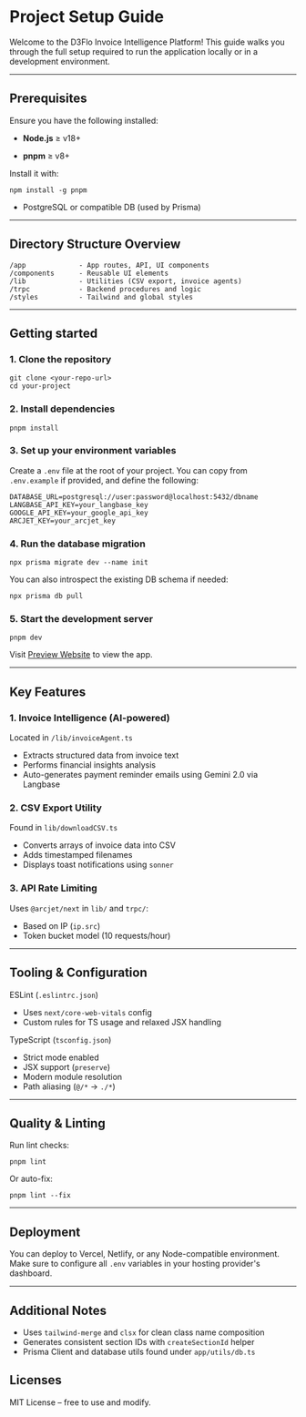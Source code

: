 # Project Setup Guide

Welcome to the D3Flo Invoice Intelligence Platform! This guide walks you through the full setup required to run the application locally or in a development environment.

--- 
## Prerequisites
Ensure you have the following installed:

*  **Node.js** ≥ v18+

*  **pnpm** ≥ v8+

Install it with:
```
npm install -g pnpm
```

* PostgreSQL or compatible DB (used by Prisma)
---
## Directory Structure Overview

```
/app             - App routes, API, UI components
/components      - Reusable UI elements
/lib             - Utilities (CSV export, invoice agents)
/trpc            - Backend procedures and logic
/styles          - Tailwind and global styles
```
---

## Getting started
### 1. Clone the repository
```
git clone <your-repo-url>
cd your-project
```
### 2. Install dependencies
```
pnpm install
```
### 3. Set up your environment variables
Create a `.env` file at the root of your project. You can copy from `.env.example` if provided, and define the following:
```
DATABASE_URL=postgresql://user:password@localhost:5432/dbname
LANGBASE_API_KEY=your_langbase_key
GOOGLE_API_KEY=your_google_api_key
ARCJET_KEY=your_arcjet_key
```
### 4. Run the database migration
```
npx prisma migrate dev --name init
```
You can also introspect the existing DB schema if needed:
```
npx prisma db pull
```
### 5. Start the development server
```
pnpm dev
```

Visit [Preview Website](http://localhost:3000) to view the app.

---

## Key Features
### 1. Invoice Intelligence (AI-powered)
Located in `/lib/invoiceAgent.ts`

* Extracts structured data from invoice text
* Performs financial insights analysis
* Auto-generates payment reminder emails using Gemini 2.0 via Langbase

### 2. CSV Export Utility
Found in `lib/downloadCSV.ts`

* Converts arrays of invoice data into CSV
* Adds timestamped filenames
* Displays toast notifications using `sonner`

### 3. API Rate Limiting
Uses `@arcjet/next` in `lib/` and `trpc/`:
* Based on IP (`ip.src`)
* Token bucket model (10 requests/hour)

---
## Tooling & Configuration
ESLint (`.eslintrc.json`)
* Uses `next/core-web-vitals` config
* Custom rules for TS usage and relaxed JSX handling

TypeScript (`tsconfig.json`)
* Strict mode enabled
* JSX support (`preserve`)
* Modern module resolution
* Path aliasing (`@/*` → `./*`)

---
## Quality & Linting
Run lint checks:
```
pnpm lint
```

Or auto-fix:
```
pnpm lint --fix
```

---
## Deployment

You can deploy to Vercel, Netlify, or any Node-compatible environment. Make sure to configure all `.env` variables in your hosting provider's dashboard.

---

## Additional Notes
* Uses `tailwind-merge` and `clsx` for clean class name composition
* Generates consistent section IDs with `createSectionId` helper
* Prisma Client and database utils found under `app/utils/db.ts`

## Licenses
MIT License – free to use and modify.